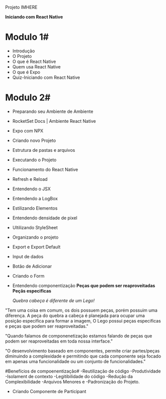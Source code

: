 Projeto IMHERE

**Iniciando com React Native**

# Modulo 1#
 - Introdução
 - O Projeto
 - O que é React Native
 - Quem usa React Native
 - O que é Expo
 - Quiz-Iniciando com React Native

# Modulo 2#
 - Preparando seu Ambiente de Ambiente
 - RocketSet Docs | Ambiente React Native
 - Expo com NPX
 - Criando novo Projeto
 - Estrutura de pastas e arquivos
 - Executando o Projeto
 - Funcionamento do React Native
 - Refresh e Reload
 - Entendendo o JSX
 - Entendendo a LogBox
 - Estilizando Elementos
 - Entendendo densidade de pixel
 - Ultilizando StyleSheet
 - Organizando o projeto
 - Export e Export Default
 - Input de dados
 - Botão de Adicionar
 - Criando o Form
 - Entendendo componentização
    **Peças que podem ser reaproveitadas**
    **Peçãs especificas**

   *Quebra cabeça é diferente de um Lego!*

"Tem uma coisa em comum, os dois possuem peças, porém possuim uma diferença.
A peça do quebra a cabeça é planejada para ocupar uma posição especifica para formar a imagem, O Lego possui peças especificas e
peças que podem ser reaproveitadas."

"Quando falamos  de componenetização estamos falando  de peças que podem ser reaproveitadas em toda nossa interface."

"O desenvolvimento baseado em componentes, permite criar partes/peças diminuindo a complexidade e permitindo que cada componente
seja focado em apenas uma funcionalidade ou um conjunto de funcionalidades."

#Benefícios de compoenentização#
    -Reutilização de código
    -Produtividade
    -Isolament de contexto
    -Legitibilidade do código
    -Redução da Complexibilidade
    -Arquivos Menores e
    -Padronização do Projeto.

      
 - Criando Componente de Participant 
   
